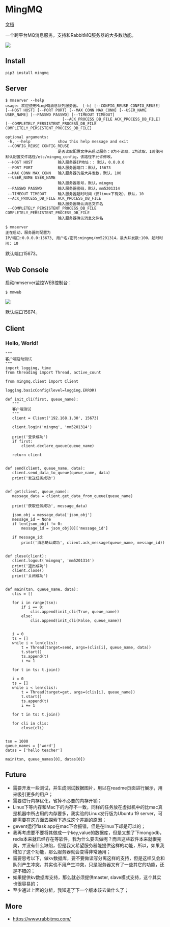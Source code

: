 # MingMQ

[文档](http://serv_pro:5000/MingMQ/ "文档")

一个跨平台MQ消息服务，支持和RabbitMQ服务器的大多数功能。

![](http://serv_pro:3000/zswj123/MingMQ/raw/master/logo.jpg)

## Install

```
pip3 install mingmq
```

## Server

```
$ mmserver --help
usage: 欢迎使用MingMQ消息队列服务器。 [-h] [--CONFIG_REUSE CONFIG_REUSE] [--HOST HOST] [--PORT PORT] [--MAX_CONN MAX_CONN] [--USER_NAME USER_NAME] [--PASSWD PASSWD] [--TIMEOUT TIMEOUT]
                         [--ACK_PROCESS_DB_FILE ACK_PROCESS_DB_FILE] [--COMPLETELY_PERSISTENT_PROCESS_DB_FILE COMPLETELY_PERSISTENT_PROCESS_DB_FILE]

optional arguments:
 -h, --help            show this help message and exit
 --CONFIG_REUSE CONFIG_REUSE
                       是否读取配置文件来启动服务：0为不读取，1为读取，1则使用默认配置文件路径/etc/mingmq_config，该路径不允许修改。
 --HOST HOST           输入服务器IP地址：: 默认，0.0.0.0
 --PORT PORT           输入服务器端口：默认，15673
 --MAX_CONN MAX_CONN   输入服务器的最大并发数，默认，100
 --USER_NAME USER_NAME
                       输入服务器账号，默认，mingmq
 --PASSWD PASSWD       输入服务器密码，默认，mm5201314
 --TIMEOUT TIMEOUT     输入服务器超时时间（仅linux下有效），默认，10
 --ACK_PROCESS_DB_FILE ACK_PROCESS_DB_FILE
                       输入服务器确认消息文件名
 --COMPLETELY_PERSISTENT_PROCESS_DB_FILE COMPLETELY_PERSISTENT_PROCESS_DB_FILE
                       输入服务器确认消息文件名

$ mmserver
正在启动，服务器的配置为
IP/端口:0.0.0.0:15673, 用户名/密码:mingmq/mm5201314，最大并发数:100，超时时间: 10
```

默认端口15673。

## Web Console

启动mmserver监控WEB控制台：

```
$ mmweb
```

![](http://serv_pro:3000/zswj123/MingMQ/raw/master/web_console.png)

默认端口15674。

## Client

### Hello, World!

```
"""
客户端启动测试
"""
import logging, time
from threading import Thread, active_count

from mingmq.client import Client

logging.basicConfig(level=logging.ERROR)

def init_cli(first, queue_name):
   """
   客户端测试
   """
   client = Client('192.168.1.30', 15673)

   client.login('mingmq', 'mm5201314')

   print('登录成功')
   if first:
       client.declare_queue(queue_name)

   return client


def send(client, queue_name, data):
   client.send_data_to_queue(queue_name, data)
   print('发送任务成功')


def get(client, queue_name):
   message_data = client.get_data_from_queue(queue_name)

   print('获取任务成功', message_data)

   json_obj = message_data['json_obj']
   message_id = None
   if len(json_obj) != 0:
       message_id = json_obj[0]['message_id']

   if message_id:
       print('消息确认成功', client.ack_message(queue_name, message_id))


def close(client):
   client.logout('mingmq', 'mm5201314')
   print('退出成功')
   client.close()
   print('关闭成功')


def main(tsn, queue_name, data):
   clis = []

   for i in range(tsn):
       if i == 0:
           clis.append(init_cli(True, queue_name))
       else:
           clis.append(init_cli(False, queue_name))


   i = 0
   ts = []
   while i < len(clis):
       t = Thread(target=send, args=(clis[i], queue_name, data))
       t.start()
       ts.append(t)
       i += 1

   for t in ts: t.join()

   i = 0
   ts = []
   while i < len(clis):
       t = Thread(target=get, args=(clis[i], queue_name))
       t.start()
       ts.append(t)
       i += 1

   for t in ts: t.join()

   for cli in clis:
       close(cli)


tsn = 1000
queue_names = ['word']
datas = ['hello teacher']

main(tsn, queue_names[0], datas[0])
```

## Future

* 需要开发一些测试，并生成测试数据图片，用以在readme页面进行展示，用来吸引更多的用户；
* 需要进行内存优化，省掉不必要的内存开销；
* Linux下等内存和Mac下的内存不一致，同样的任务放在虚拟机中的比mac真是机器中所占用的内存要多，我实验的Linux发行版为Ubuntu 19 server，可能需要在这方面去探索下造成这个差距的原因；
* gevent运行flask app在mac下会报错，但是在linux下却是可以的；
* 我再考虑要不要将其做成一个key,value的数据库，但是又想了下mongodb，redis本来就已经存在等软件，我为什么要去做呢？而且这些软件本来就很完美，并没有什么缺陷，但是我又希望服务器能提供这样的功能，所以，如果我增加了这个功能，那么服务器就会变得非常通用；
* 需要思考以下，做kv数据库，要不要做读写分离这样的支持，但是这样又会和队列产生冲突，其实也不用产生冲突，只是服务器又有了一些其它的功能，还是不错的；
* 如果提供kv数据库支持，那么就必须提供master, slave模式支持，这个其实也很容易的；
* 至少通过上面的分析，我知道了下一个版本该去做什么了；


## More

* https://www.rabbitmq.com/